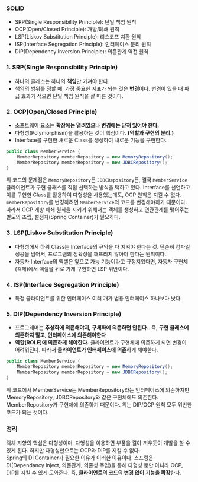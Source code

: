 ### **SOLID**
- SRP(Single Responsibility Principle): 단일 책임 원칙
- OCP(Open/Closed Principle): 개방/폐쇄 원칙
- LSP(Liskov Substitution Principle): 리스코프 치환 원칙
- ISP(Interface Segregation Principle): 인터페이스 분리 원칙
- DIP(Dependency Inversion Principle): 의존관계 역전 원칙

### 1. SRP(Single Responsibility Principle)
- 하나의 클래스는 하나의 **책임**만 가져야 한다.
- 책임의 범위를 정할 때, 가장 중요한 지표가 되는 것은 **변경**이다. 변경이 있을 때 파급 효과가 적으면 단일 책임 원칙을 잘 따른 것이다.

### **2. OCP(Open/Closed Principle)**
- 소프트웨어 요소는 **확장에는 열려있으나 변경에는 닫혀 있어야 한다.**
- 다형성(Polymorphism)을 활용하는 것이 핵심이다. **(역할과 구현의 분리.)**
- Interface를 구현한 새로운 Class를 생성하여 새로운 기능을 구현한다.

```java
public class MemberService {
    MemberRepository memberRepository = new MemoryRepository();
    MemberRepository memberRepository = new JDBCRepository();
}
```
위 코드의 문제점은 `MemoryRepository`든 `JDBCRepository`든, 결국 `MemberService` 클라이언트가 구현 클래스를 직접 선택하는 방식을 택하고 있다. Interface를 선언하고 이를 구현한 Class를 활용하여 다형성을 사용했는데도, OCP 원칙은 지킬 수 없다. `memberRepository`를 변경하려면 `MemberService`의 코드를 변경해야하기 때문이다. 따라서 OCP 개방 폐쇄 원칙을 지키기 위해서는 객체를 생성하고 연관관계를 맺어주는 별도의 조립, 설정자(Spring Container)가 필요하다.

### 3. LSP(Liskov Substitution Principle)
- 다형성에서 하위 Class는 Interface의 규약을 다 지켜야 한다는 것. 단순히 컴파일 성공을 넘어서, 프로그램의 정확성을 깨뜨리지 않아야 한다는 원칙이다.
- 자동차 Interface의 엑셀은 앞으로 가능 기능이라고 규정지었다면, 자동차 구현체(객체)에서 엑셀을 뒤로 가게 구현하면 LSP 위반이다.

### 4. ISP(Interface Segregation Principle)
- 특정 클라이언트를 위한 인터페이스 여러 개가 범용 인터페이스 하나보다 낫다.

### 5. **DIP(Dependency Inversion Principle)**
- 프로그래머는 **추상화에 의존해야지, 구체화에 의존하면 안된다.**. 즉, **구현 클래스에 의존하지 말고, 인터페이스에 의존해야한다**
- **역할(ROLE)에 의존하게 해야한다.** 클라이언트가 구현체에 의존하게 되면 변경이 어려워진다. 따라서 **클라이언트가 인터페이스에 의존**하게 해야한다.

```java
public class MemberService {
    MemberRepository memberRepository = new MemoryRepository();
    MemberRepository memberRepository = new JDBCRepository();
}
```
위 코드에서 MemberService는 MemberRepository라는 인터페이스에 의존하지만 MemoryRepository, JDBCRepository와 같은 구현체에도 의존한다. MemberRepository가 구현체에 의존하기 때문이다. 위는 DIP/OCP 원칙 모두 위반한 코드가 되는 것이다.

### 정리
객체 지향의 핵심은 다형성이며, 다형성을 이용하면 부품을 갈아 끼우듯이 개발을 할 수 있게 된다. 하지만 다형성만으로는 OCP와 DIP를 지킬 수 없다.<br>
Spring의 DI Container가 필요한 이유가 이러한 이유이다. 스프링은 DI(Dependancy Inject, 의존관계, 의존성 주입)을 통해 다형성 뿐만 아니라 OCP, DIP를 지킬 수 있게 도와준다. 즉, **클라이언트의 코드의 변경 없이 기능을 확장**한다.